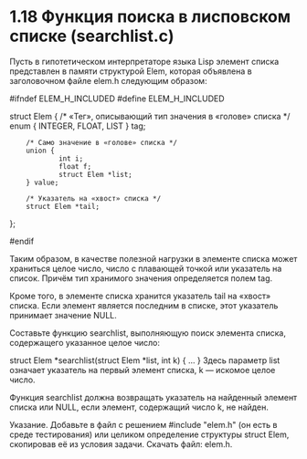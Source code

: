 # 1.18 Функция поиска в лисповском списке (searchlist.c)
Пусть в гипотетическом интерпретаторе языка Lisp элемент списка представлен в памяти структурой Elem, которая объявлена в заголовочном файле elem.h следующим образом:

#ifndef ELEM_H_INCLUDED
#define ELEM_H_INCLUDED

struct Elem {
        /* «Тег», описывающий тип значения в «головe» списка */
        enum {
                INTEGER,
                FLOAT,
                LIST
        } tag;

        /* Само значение в «голове» списка */
        union {
                int i;
                float f;
                struct Elem *list;
        } value;

        /* Указатель на «хвост» списка */
        struct Elem *tail;
};

#endif

Таким образом, в качестве полезной нагрузки в элементе списка может храниться целое число, число с плавающей точкой или указатель на список. Причём тип хранимого значения определяется полем tag.

Кроме того, в элементе списка хранится указатель tail на «хвост» списка. Если элемент является последним в списке, этот указатель принимает значение NULL.

Составьте функцию searchlist, выполняющую поиск элемента списка, содержащего указанное целое число:

struct Elem  *searchlist(struct Elem  *list, int k)
{
        ...
}
Здесь параметр list означает указатель на первый элемент списка, k — искомое целое число.

Функция searchlist должна возвращать указатель на найденный элемент списка или NULL, если элемент, содержащий число k, не найден.

Указание. Добавьте в файл с решением #include "elem.h" (он есть в среде тестирования) или целиком определение структуры struct Elem, скопировав её из условия задачи. Скачать файл: elem.h.
